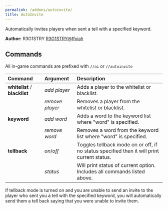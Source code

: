 ```yaml
---
permalink: /addons/autoinvite/
title: AutoInvite
---
```


Automatically invites players when sent a tell with a specified keyword.

**Author:** R3G1STRY [R3G1STRY@ffxiah](http://www.ffxiah.com/user/R3G1STRY)

## Commands
All in-game commands are prefixed with `//ai` or `//autoinvite`

|Command                       |Argument               |Description|
|:---|:---|:---|
|**whitelist** / **blacklist**|*add* *player*   |Adds a player to the whitelist or blacklist.|
|                           |*remove* *player*|Removes a player from the whitelist or blacklist.|
|**keyword**                   |*add* *word*     |Adds a word to the keyword list where "word" is specified.|
|                           |*remove* *word*  |Removes a word from the keyword list where "word" is specified.|
|**tellback**                  |*on*/*off*         |Toggles tellback mode on or off, if no status specified then it will print current status.|
|                              |*status*             |Will print status of current option. Includes all commands listed above.|

If tellback mode is turned on and you are unable to send an invite to the player who sent you a tell with the 
specified keyword, you will automatically send them a tell back saying that you were unable to invite them. 